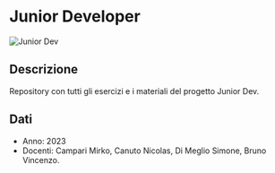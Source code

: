 # Junior Developer 
![Junior Dev](https://github.com/MaSTERmIKK/JuniorDEVProj/assets/78272736/cb1834e1-5486-4219-878e-41753e5432fa)

## Descrizione
Repository con tutti gli esercizi e i materiali del progetto Junior Dev.

## Dati
- Anno: 2023
- Docenti: Campari Mirko, Canuto Nicolas, Di Meglio Simone, Bruno Vincenzo.
